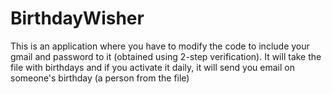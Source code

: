# BirthdayWisher
This is an application where you have to modify the code to include your gmail and password to it (obtained using 2-step verification). It will take the file with birthdays and if you activate it daily, it will send you email on someone's birthday (a person from the file)

